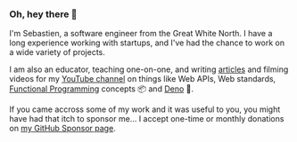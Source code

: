 ### Oh, hey there 👋

I'm Sebastien, a software engineer from the Great White North. I have a long experience working with startups, and I've 
had the chance to work on a wide variety of projects.

I am also an educator, teaching one-on-one, and writing [articles](https://dev.to/sebastienfilion) and filming videos 
for my [YouTube channel](https://www.youtube.com/user/sebastienfilion87) on things like Web APIs, Web standards,
[Functional Programming](https://github.com/functionalland) concepts 📦 and [Deno](https://github.com/denoland/deno) 🦕.

If you came accross some of my work and it was useful to you, you might have had that itch to sponsor me... 
I accept one-time or monthly donations on [my GitHub Sponsor page](https://github.com/sponsors/sebastienfilion).
